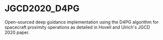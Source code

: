 # JGCD2020_D4PG
Open-sourced deep guidance implementation using the D4PG algorithm for spacecraft proximity operations as detailed in Hovell and Ulrich's JGCD 2020 paper.
